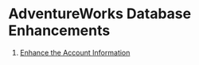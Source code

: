 # AdventureWorks Database Enhancements

1. [Enhance the Account Information](EnhanceAccountInformation.md)
